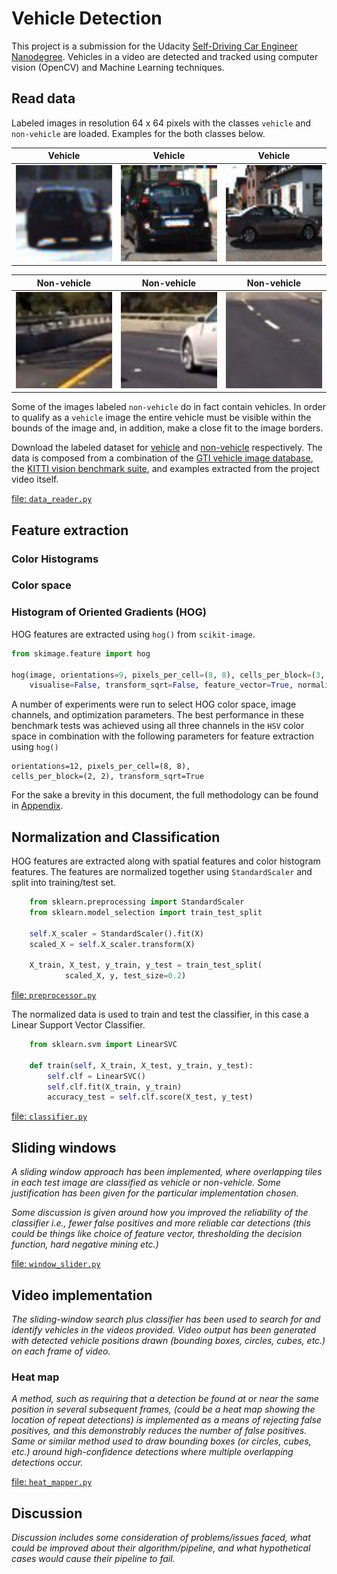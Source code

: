 
# Vehicle Detection
This project is a submission for the Udacity [Self-Driving Car Engineer Nanodegree](http://udacity.com/drive).
Vehicles in a video are detected and tracked using computer vision (OpenCV) and Machine Learning techniques.

[//]: # (Image References)
[image1]: ./output_images/org_vehicle/412.jpeg "Vehicle"
[image2]: ./output_images/org_vehicle/529.jpeg "Vehicle"
[image3]: ./output_images/org_vehicle/703.jpeg "Vehicle"
[image4]: ./output_images/org_non_vehicle/extra108.jpeg "Non-vehicle"
[image5]: ./output_images/org_non_vehicle/extra198.jpeg "Non-vehicle"
[image6]: ./output_images/org_non_vehicle/extra283_64.jpeg "Non-vehicle"
[image7]: ./output_images/
[image8]: ./output_images/
[image9]: ./output_images/
[image10]: ./output_images/
[image11]: ./output_images/
[image12]: ./output_images/
[image13]: ./output_images/
[image14]: ./output_images/
[image15]: ./output_images/

[video1]: ./project_video.mp4

## Read data
Labeled images in resolution 64 x 64 pixels with the classes `vehicle` and `non-vehicle` are loaded.  Examples for the both classes below.

Vehicle | Vehicle | Vehicle
:---: | :---: | :---:
![alt_text][image1] | ![alt_text][image2] |![alt_text][image3]

Non-vehicle | Non-vehicle | Non-vehicle
:---: | :---: | :---:
![alt_text][image4] | ![alt_text][image5] |![alt_text][image6]

Some of the images labeled `non-vehicle` do in fact contain vehicles. In order to qualify as a `vehicle` image the entire vehicle must be visible within the bounds of the image and, in addition, make a close fit to the image borders.

Download the labeled dataset for [vehicle](https://s3.amazonaws.com/udacity-sdc/Vehicle_Tracking/vehicles.zip) and [non-vehicle](https://s3.amazonaws.com/udacity-sdc/Vehicle_Tracking/non-vehicles.zip) respectively. The data is composed from a combination of the [GTI vehicle image database](http://www.gti.ssr.upm.es/data/Vehicle_database.html), the [KITTI vision benchmark suite](http://www.cvlibs.net/datasets/kitti/), and examples extracted from the project video itself.

[file: `data_reader.py`](./lib/data_reader.py)
## Feature extraction

### Color Histograms

### Color space

### Histogram of Oriented Gradients (HOG)
HOG features are extracted using `hog()` from `scikit-image`.

```python
from skimage.feature import hog

hog(image, orientations=9, pixels_per_cell=(8, 8), cells_per_block=(3, 3),
    visualise=False, transform_sqrt=False, feature_vector=True, normalise=None)
```

A number of experiments were run to select HOG color space, image channels, and optimization parameters. The best performance in these benchmark tests was achieved using all three channels in the `HSV` color space in combination with the following parameters for feature extraction using `hog()`

    orientations=12, pixels_per_cell=(8, 8),
    cells_per_block=(2, 2), transform_sqrt=True

For the sake a brevity in this document, the full methodology can be found in [Appendix](./docs/APPENDIX.md).

## Normalization and Classification

HOG features are extracted along with spatial features and color histogram features. The features are normalized together using `StandardScaler` and split into training/test set.

```python
    from sklearn.preprocessing import StandardScaler
    from sklearn.model_selection import train_test_split

    self.X_scaler = StandardScaler().fit(X)
    scaled_X = self.X_scaler.transform(X)

    X_train, X_test, y_train, y_test = train_test_split(
            scaled_X, y, test_size=0.2)
```
[file: `preprocessor.py`](./lib/preprocessor.py)

The normalized data is used to train and test the classifier, in this case a Linear Support Vector Classifier.

```python
    from sklearn.svm import LinearSVC

    def train(self, X_train, X_test, y_train, y_test):
        self.clf = LinearSVC()
        self.clf.fit(X_train, y_train)
        accuracy_test = self.clf.score(X_test, y_test)
```

[file: `classifier.py`](./lib/classifier.py)

## Sliding windows
_A sliding window approach has been implemented, where overlapping tiles in each test image are classified as vehicle or non-vehicle. Some justification has been given for the particular implementation chosen._

_Some discussion is given around how you improved the reliability of the classifier i.e., fewer false positives and more reliable car detections (this could be things like choice of feature vector, thresholding the decision function, hard negative mining etc.)_

[file: `window_slider.py`](./lib/window_slider.py)
## Video implementation
_The sliding-window search plus classifier has been used to search for and identify vehicles in the videos provided. Video output has been generated with detected vehicle positions drawn (bounding boxes, circles, cubes, etc.) on each frame of video._

### Heat map
_A method, such as requiring that a detection be found at or near the same position in several subsequent frames, (could be a heat map showing the location of repeat detections) is implemented as a means of rejecting false positives, and this demonstrably reduces the number of false positives. Same or similar method used to draw bounding boxes (or circles, cubes, etc.) around high-confidence detections where multiple overlapping detections occur._

[file: `heat_mapper.py`](./lib/heat_mapper.py)
## Discussion
_Discussion includes some consideration of problems/issues faced, what could be improved about their algorithm/pipeline, and what hypothetical cases would cause their pipeline to fail._

